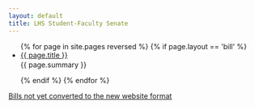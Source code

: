 ```yaml
---
layout: default
title: LHS Student-Faculty Senate
---
```


<ul>
{% for page in site.pages reversed %}
  {% if page.layout == 'bill' %}
    <li><a href="{{ page.url }}">{{ page.title }}</a><p style="margin-top: 0.2em;">{{ page.summary }}</p></li>
  {% endif %}
{% endfor %}
</ul>

<a href="unconverted.txt">Bills not yet converted to the new website format</a>
